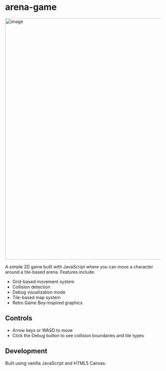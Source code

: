 # arena-game

<img width="779" alt="image" src="https://github.com/user-attachments/assets/1144934e-5903-492f-acc1-0537b4ae706d" />


A simple 2D game built with JavaScript where you can move a character around a tile-based arena. Features include:

- Grid-based movement system
- Collision detection
- Debug visualization mode
- Tile-based map system
- Retro Game Boy-inspired graphics

## Controls
- Arrow keys or WASD to move
- Click the Debug button to see collision boundaries and tile types

## Development
Built using vanilla JavaScript and HTML5 Canvas.
